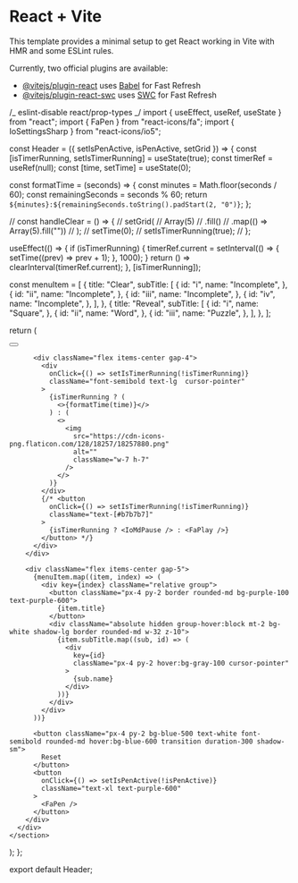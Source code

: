 # React + Vite

This template provides a minimal setup to get React working in Vite with HMR and some ESLint rules.

Currently, two official plugins are available:

- [@vitejs/plugin-react](https://github.com/vitejs/vite-plugin-react/blob/main/packages/plugin-react/README.md) uses [Babel](https://babeljs.io/) for Fast Refresh
- [@vitejs/plugin-react-swc](https://github.com/vitejs/vite-plugin-react-swc) uses [SWC](https://swc.rs/) for Fast Refresh

/_ eslint-disable react/prop-types _/
import { useEffect, useRef, useState } from "react";
import { FaPen } from "react-icons/fa";
import { IoSettingsSharp } from "react-icons/io5";

const Header = ({ setIsPenActive, isPenActive, setGrid }) => {
const [isTimerRunning, setIsTimerRunning] = useState(true);
const timerRef = useRef(null);
const [time, setTime] = useState(0);

const formatTime = (seconds) => {
const minutes = Math.floor(seconds / 60);
const remainingSeconds = seconds % 60;
return `${minutes}:${remainingSeconds.toString().padStart(2, "0")}`;
};

// const handleClear = () => {
// setGrid(
// Array(5)
// .fill()
// .map(() => Array(5).fill(""))
// );
// setTime(0);
// setIsTimerRunning(true);
// };

useEffect(() => {
if (isTimerRunning) {
timerRef.current = setInterval(() => {
setTime((prev) => prev + 1);
}, 1000);
}
return () => clearInterval(timerRef.current);
}, [isTimerRunning]);

const menuItem = [
{
title: "Clear",
subTitle: [
{
id: "i",
name: "Incomplete",
},
{
id: "ii",
name: "Incomplete",
},
{
id: "iii",
name: "Incomplete",
},
{
id: "iv",
name: "Incomplete",
},
],
},
{
title: "Reveal",
subTitle: [
{
id: "i",
name: "Square",
},
{
id: "ii",
name: "Word",
},
{
id: "iii",
name: "Puzzle",
},
],
},
];

return (
<section className="main-container shadow-[0px_2px_3px_-1px_rgba(0,0,0,0.1),0px_1px_0px_0px_rgba(25,28,33,0.02),0px_0px_0px_1px_rgba(25,28,33,0.08)] bg-white">
<div className="py-3 flex w-full justify-between">
<div className="flex gap-3">
<button className="text-2xl text-purple-600">
<IoSettingsSharp />
</button>

          <div className="flex items-center gap-4">
            <div
              onClick={() => setIsTimerRunning(!isTimerRunning)}
              className="font-semibold text-lg  cursor-pointer"
            >
              {isTimerRunning ? (
                <>{formatTime(time)}</>
              ) : (
                <>
                  <img
                    src="https://cdn-icons-png.flaticon.com/128/18257/18257880.png"
                    alt=""
                    className="w-7 h-7"
                  />
                </>
              )}
            </div>
            {/* <button
              onClick={() => setIsTimerRunning(!isTimerRunning)}
              className="text-[#b7b7b7]"
            >
              {isTimerRunning ? <IoMdPause /> : <FaPlay />}
            </button> */}
          </div>
        </div>

        <div className="flex items-center gap-5">
          {menuItem.map((item, index) => (
            <div key={index} className="relative group">
              <button className="px-4 py-2 border rounded-md bg-purple-100 text-purple-600">
                {item.title}
              </button>
              <div className="absolute hidden group-hover:block mt-2 bg-white shadow-lg border rounded-md w-32 z-10">
                {item.subTitle.map((sub, id) => (
                  <div
                    key={id}
                    className="px-4 py-2 hover:bg-gray-100 cursor-pointer"
                  >
                    {sub.name}
                  </div>
                ))}
              </div>
            </div>
          ))}

          <button className="px-4 py-2 bg-blue-500 text-white font-semibold rounded-md hover:bg-blue-600 transition duration-300 shadow-sm">
            Reset
          </button>
          <button
            onClick={() => setIsPenActive(!isPenActive)}
            className="text-xl text-purple-600"
          >
            <FaPen />
          </button>
        </div>
      </div>
    </section>

);
};

export default Header;
